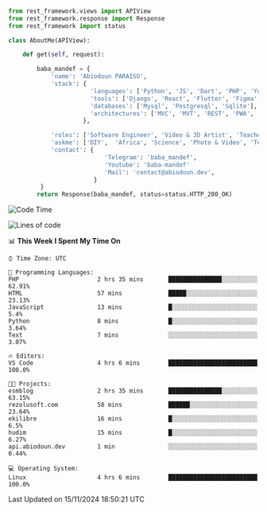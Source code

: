 ###
```python
from rest_framework.views import APIView
from rest_framework.response import Response
from rest_framework import status

class AboutMe(APIView):

    def get(self, request):

        baba_mandef = {
            'name': 'Abiodoun PARAISO',
            'stack': {
                       'languages': ['Python', 'JS', 'Dart', 'PHP', 'Yoruba', 'Fongbe', 'Kreyol', 'French', 'English'],
                       'tools': ['Django', 'React', 'Flutter', 'Figma', 'GIMP', 'Inckscape', 'Kdenlive', 'Blender'],
                       'databases': ['Mysql', 'Postgresql', 'Sqlite'],
                       'architectures': ['MVC', 'MVT', 'REST', 'PWA', 'SPA', 'MicroServices']
                     },

            'roles': ['Software Engineer', 'Video & 3D Artist', 'Teacher', 'Mentor', 'Farmer'],
            'askme': ['DIY',  'Africa', 'Science', 'Photo & Video', 'Tech', 'Agro'],
            'contact': {
                           'Telegram': 'baba_mandef',
                           'Youtube': 'baba-mandef'
                           'Mail': 'contact@abiodoun.dev',
                        }
         }
        return Response(baba_mandef, status=status.HTTP_200_OK)

```                    

<!--START_SECTION:waka-->
![Code Time](http://img.shields.io/badge/Code%20Time-1%2C211%20hrs%2053%20mins-blue)

![Lines of code](https://img.shields.io/badge/From%20Hello%20World%20I%27ve%20Written-424%20Thousand%20lines%20of%20code-blue)

📊 **This Week I Spent My Time On** 

```text
⌚︎ Time Zone: UTC

💬 Programming Languages: 
PHP                      2 hrs 35 mins       ███████████████░░░░░░░░░░   62.91% 
HTML                     57 mins             █████░░░░░░░░░░░░░░░░░░░░   23.13% 
JavaScript               13 mins             █░░░░░░░░░░░░░░░░░░░░░░░░   5.4% 
Python                   8 mins              █░░░░░░░░░░░░░░░░░░░░░░░░   3.64% 
Text                     7 mins              ░░░░░░░░░░░░░░░░░░░░░░░░░   3.07%

🔥 Editors: 
VS Code                  4 hrs 6 mins        █████████████████████████   100.0%

🐱‍💻 Projects: 
esmblog                  2 hrs 35 mins       ███████████████░░░░░░░░░░   63.15% 
rezolusoft.com           58 mins             ██████░░░░░░░░░░░░░░░░░░░   23.64% 
ekilibre                 16 mins             █░░░░░░░░░░░░░░░░░░░░░░░░   6.5% 
hudim                    15 mins             █░░░░░░░░░░░░░░░░░░░░░░░░   6.27% 
api.abiodoun.dev         1 min               ░░░░░░░░░░░░░░░░░░░░░░░░░   0.44%

💻 Operating System: 
Linux                    4 hrs 6 mins        █████████████████████████   100.0%

```


 Last Updated on 15/11/2024 18:50:21 UTC
<!--END_SECTION:waka-->
